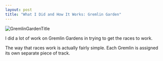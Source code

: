 ```yaml
---
layout: post
title: "What I Did and How It Works: Gremlin Garden"
---
```


![GremlinGardenTitle]()

I did a lot of work on Gremlin Gardens in trying to get the races to work.

The way that races work is actually fairly simple. Each Gremlin is assigned its own separate piece of track.

